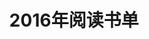 ---
layout: book
title: 2016年阅读书单
category: 读书
keywords: 阅读,书单,2016
books: 
    - title: 数据结构与算法(Java语言版)
      status: 在读
      author: (美) Adam Drozdek著;周翔
      publisher: 机械工业出版社
      language: 中文
      link: http://book.douban.com/subject/1125748/         
      cover: http://img3.douban.com/lpic/s9822871.jpg
      description: 

    - title: 算法（第4版）
      status: 未读
      author: 威克 (Robert Sedgewick) / 韦恩 (Kevin Wayne)
      publisher: 人民邮电出版社
      language: 中文
      link: http://book.douban.com/subject/19952400/
      cover: http://img3.douban.com/lpic/s28322243.jpg
      description: 
    
    - title: 大型网站技术架构
      status: 在读
      author: 李智慧
      publisher: 电子工业出版社
      language: 中文
      link: http://book.douban.com/subject/25723064/
      cover: http://img3.douban.com/lpic/s27250675.jpg
      description: 

    - title: 大型网站系统与Java中间件开发实践
      status: 未读
      author: 曾宪杰
      publisher: 电子工业出版社
      language: 中文
      link: http://book.douban.com/subject/25867042/
      cover: http://img3.douban.com/lpic/s27260431.jpg
      description: 
---